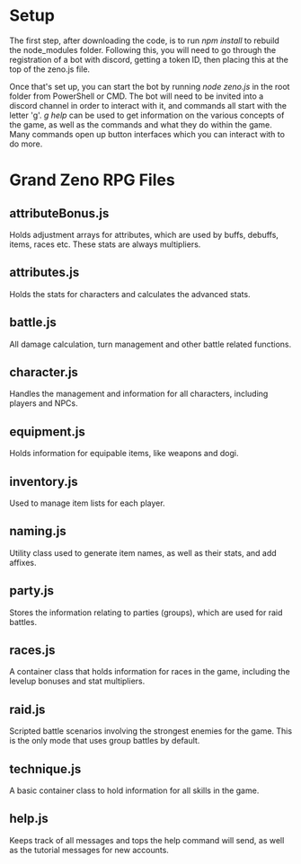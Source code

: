 # Setup
The first step, after downloading the code, is to run *npm install* to rebuild the node_modules folder. Following this, you will need to go through the registration of a bot with discord, getting a token ID, then placing this at the top of the zeno.js file. 

Once that's set up, you can start the bot by running *node zeno.js* in the root folder from PowerShell or CMD. The bot will need to be invited into a discord channel in order to interact with it, and commands all start with the letter 'g'. *g help* can be used to get information on the various concepts of the game, as well as the commands and what they do within the game. Many commands open up button interfaces which you can interact with to do more.

# Grand Zeno RPG Files

## attributeBonus.js
Holds adjustment arrays for attributes, which are used by buffs, debuffs, items, races etc. These stats are always multipliers.

## attributes.js
Holds the stats for characters and calculates the advanced stats.

## battle.js
All damage calculation, turn management and other battle related functions.

## character.js
Handles the management and information for all characters, including players and NPCs.

## equipment.js
Holds information for equipable items, like weapons and dogi.

## inventory.js
Used to manage item lists for each player.

## naming.js
Utility class used to generate item names, as well as their stats, and add affixes. 

## party.js
Stores the information relating to parties (groups), which are used for raid battles.

## races.js
A container class that holds information for races in the game, including the levelup bonuses and stat multipliers.

## raid.js
Scripted battle scenarios involving the strongest enemies for the game. This is the only mode that uses group battles by default.

## technique.js
A basic container class to hold information for all skills in the game. 

## help.js
Keeps track of all messages and tops the help command will send, as well as the tutorial messages for new accounts.